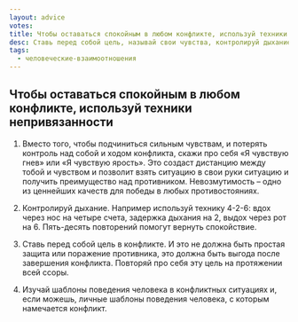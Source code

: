 ```yaml
---
layout: advice
votes:
title: Чтобы оставаться спокойным в любом конфликте, используй техники непривязанности
desc: Ставь перед собой цель, называй свои чувства, контролируй дыхание и изучай психологию
tags:
  - человеческие-взаимоотношения
---
```


## Чтобы оставаться спокойным в любом конфликте, используй техники непривязанности

1) Вместо того, чтобы подчиниться сильным чувствам, и потерять контроль над собой и ходом конфликта, скажи про себя «Я чувствую гнев» или «Я чувствую ярость». Это создаст дистанцию между тобой и чувством и позволит взять ситуацию в свои руки ситуацию и получить преимущество над противником. Невозмутимость – одно из ценнейших качеств для победы в любых противостояниях.

2) Контролируй дыхание. Например используй технику 4-2-6: вдох через нос на четыре счета, задержка дыхания на 2, выдох через рот на 6. Пять-десять повторений помогут вернуть спокойствие.

3) Ставь перед собой цель в конфликте. И это не должна быть простая защита или поражение противника, это должна быть выгода после завершения конфликта. Повторяй про себя эту цель на протяжении всей ссоры.

4) Изучай шаблоны поведения человека в конфликтных ситуациях и, если можешь, личные шаблоны поведения человека, с которым намечается конфликт.
